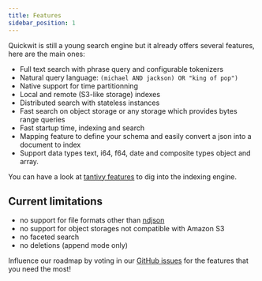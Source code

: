 ```yaml
---
title: Features
sidebar_position: 1
---
```


Quickwit is still a young search engine but it already offers several features, here are the main ones:


- Full text search with phrase query and configurable tokenizers
- Natural query language: `(michael AND jackson) OR "king of pop")`
- Native support for time partitionning 
- Local and remote (S3-like storage) indexes
- Distributed search with stateless instances
- Fast search on object storage or any storage which provides bytes range queries
- Fast startup time, indexing and search
- Mapping feature to define your schema and easily convert a json into a document to index 
- Support data types text, i64, f64, date and composite types object and array.


You can have a look at [tantivy features](https://github.com/tantivy-search/tantivy/) to dig into the indexing engine.


## Current limitations
- no support for file formats other than [ndjson](http://ndjson.org/)
- no support for object storages not compatible with Amazon S3
- no faceted search
- no deletions (append mode only)


Influence our roadmap by voting in our [GitHub issues](https://github.com/quickwit-inc/quickwit/issues) for the features that you need the most!
